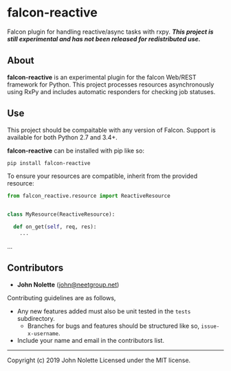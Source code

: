 # falcon-reactive
Falcon plugin for handling reactive/async tasks with rxpy. ***This project is still experimental and has not been released for redistributed use.***

## About

**falcon-reactive** is an experimental plugin for the falcon Web/REST framework for Python. This project processes resources asynchronously using RxPy and includes automatic responders for checking job statuses.

## Use

This project should be compaitable with any version of Falcon. Support is available for both Python 2.7 and 3.4+.

**falcon-reactive** can be installed with pip like so:

```bash
pip install falcon-reactive
```

To ensure your resources are compatible, inherit from the provided resource:

```python
from falcon_reactive.resource import ReactiveResource


class MyResource(ReactiveResource):

  def on_get(self, req, res):
    ...

```

...

## Contributors

* **John Nolette** (john@neetgroup.net)

Contributing guidelines are as follows,

* Any new features added must also be unit tested in the `tests` subdirectory.
  * Branches for bugs and features should be structured like so, `issue-x-username`.
* Include your name and email in the contributors list.

---

Copyright (c) 2019 John Nolette Licensed under the MIT license.

